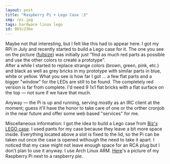 ```yaml
---
layout: post
title: "Raspberry Pi + Lego Case :3"
img: rpi.jpg
tags: hardware linux lego
id: 0b5c23be
---
```


Maybe not that interesting, but I felt like this had to appear here. I got my RPi in July and recently started to build a Lego case for it. The one you see on the picture ([fullsize](static/img/blog/rpi0.jpg)) was initially just "find as much red parts as possible and use the other colors to create a prototype".  
After a while I started to replace strange colors (brown, green, pink, etc.) and black as well as grey bricks in my prototype with similar parts in blue, white or yellow. What you see is how far I got ... a few flat parts and a bigger "window" for the LEDs are still to be found. The completely red version is far from complete. I'd need 9 1x1 flat bricks with a flat surface on the top — not sure if we have that much.

Anyway — the Pi is up and running, serving mostly as an IRC client at the moment; guess it'll have the honor to take care of one or the orther cronjob in the near future and offer some web based "services" for me.

Miscellaneous information: I got the idea to build a Lego case from [Biz's LEGO case](http://www.raspberrypi.org/archives/1354). I used pants for my case because they leave a bit more space inside. Everything located above a slot is fixed to the lid, so the Pi can be taken out once the case is opened withough the need to take it apart. I noticed that my case might not leave enough space for an RCA plug but I don't plan to use it anyway. I use Arch Linux ARM. [Here](static/img/blog/rpi1.jpg)'s a picture of my Raspberry Pi next to a raspberry pie.